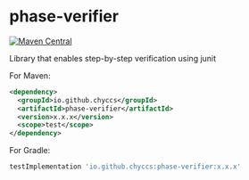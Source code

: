 # phase-verifier

[![Maven Central](https://img.shields.io/maven-central/v/io.github.chyccs/phase-verifier.svg?label=Maven%20Central)](https://search.maven.org/search?q=g:%22io.github.chyccs%22%20AND%20a:%22phase-verifier%22)

Library that enables step-by-step verification using junit  


For Maven:

```xml
<dependency>
  <groupId>io.github.chyccs</groupId>
  <artifactId>phase-verifier</artifactId>
  <version>x.x.x</version>
  <scope>test</scope>
</dependency>
```

For Gradle:

```groovy
testImplementation 'io.github.chyccs:phase-verifier:x.x.x'
```

